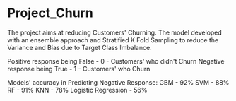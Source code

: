 # Project_Churn

The project aims at reducing Customers' Churning. The model developed with an ensemble approach and Stratified K Fold Sampling to reduce
the Variance and Bias due to Target Class Imbalance. 

Positive response being False - 0 - Customers' who didn't Churn
Negative response being True - 1 - Customers' who Churn

Models' accuracy in Predicting Negative Response:
GBM - 92%
SVM - 88%
RF - 91%
KNN - 78%
Logistic Regression - 56%


